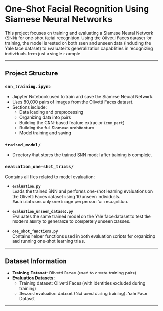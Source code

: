 # One-Shot Facial Recognition Using Siamese Neural Networks

This project focuses on training and evaluating a Siamese Neural Network (SNN) for one-shot facial recognition. Using the Olivetti Faces dataset for training, the model is tested on both seen and unseen data (including the Yale face dataset) to evaluate its generalization capabilities in recognizing individuals from just a single example.

---

## Project Structure

### `snn_training.ipynb`
- Jupyter Notebook used to train and save the Siamese Neural Network.
- Uses 80,000 pairs of images from the Olivetti Faces dataset.
- Sections include:
  - Data loading and preprocessing
  - Organizing data into pairs
  - Building the CNN-based feature extractor (`cnn_part`)
  - Building the full Siamese architecture
  - Model training and saving

### `trained_model/`
- Directory that stores the trained SNN model after training is complete.

### `evaluation_one-shot_trials/`
Contains all files related to model evaluation:

- **`evaluation.py`**  
  Loads the trained SNN and performs one-shot learning evaluations on the Olivetti Faces dataset using 10 unseen individuals.  
  Each trial uses only one image per person for recognition.

- **`evaluation_unseen_dataset.py`**  
  Evaluates the same trained model on the Yale face dataset to test the model's ability to generalize to completely unseen classes.

- **`one_shot_functions.py`**  
  Contains helper functions used in both evaluation scripts for organizing and running one-shot learning trials.

---

## Dataset Information

- **Training Dataset:** Olivetti Faces (used to create training pairs)
- **Evaluation Datasets:**
  - Training dataset: Olivetti Faces (with identities excluded during training)
  - Second evaluation dataset (Not used during training): Yale Face Dataset

---

